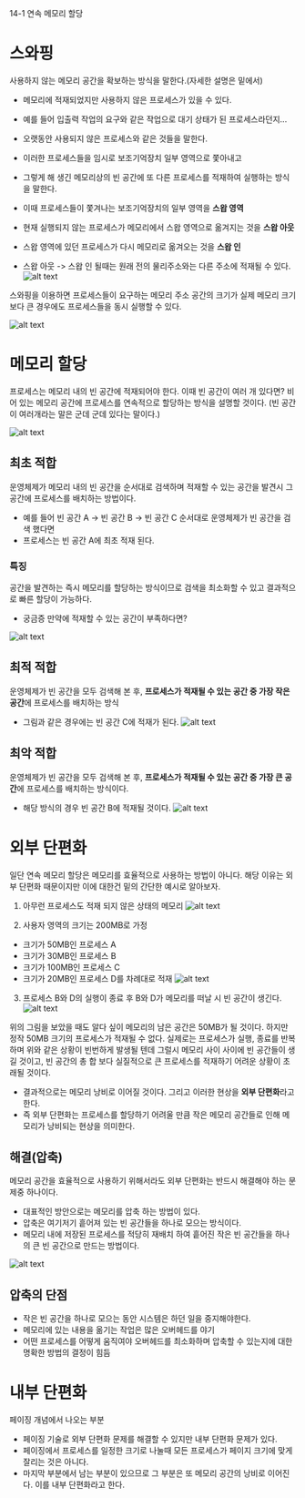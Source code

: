 14-1 연속 메모리 할당

# 스와핑
사용하지 않는 메모리 공간을 확보하는 방식을 말한다.(자세한 설명은 밑에서)

- 메모리에 적재되었지만 사용하지 않은 프로세스가 있을 수 있다.
- 예를 들어 입출력 작업의 요구와 같은 작업으로 대기 상태가 된 프로세스라던지...
- 오랫동안 사용되지 않은 프로세스와 같은 것들을 말한다.
- 이러한 프로세스들을 임시로 보조기억장치 일부 영역으로 쫓아내고
- 그렇게 해 생긴 메모리상의 빈 공간에 또 다른 프로세스를 적재하여 실행하는 방식을 말한다.

- 이때 프로세스들이 쫓겨나는 보조기억장치의 일부 영역을 **스왑 영역**
- 현재 실행되지 않는 프로세스가 메모리에서 스왑 영역으로 옮겨지는 것을 **스왑 아웃**
- 스왑 영역에 있던 프로세스가 다시 메모리로 옮겨오는 것을 **스왑 인**
- 스왑 아웃 -> 스왑 인 될때는 원래 전의 물리주소와는 다른 주소에 적재될 수 있다.
![alt text](<스크린샷 2024-04-15 030255.png>)  


스와핑을 이용하면 프로세스들이 요구하는 메모리 주소 공간의 크기가 실제 메모리 크기보다 큰 경우에도 프로세스들을 동시 실행할 수 있다.

![alt text](<스크린샷 2024-04-15 030549.png>)

# 메모리 할당
프로세스는 메모리 내의 빈 공간에 적재되어야 한다. 이때 빈 공간이 여러 개 있다면? 비어 있는 메모리 공간에 프로세스를 연속적으로 할당하는 방식을 설명할 것이다.
(빈 공간이 여러개라는 말은 군데 군데 있다는 말이다.)

![alt text](<스크린샷 2024-04-15 031325.png>)

## 최초 적합
운영체제가 메모리 내의 빈 공간을 순서대로 검색하며 적재할 수 있는 공간을 발견시 그 공간에 프로세스를 배치하는 방법이다.

- 예를 들어 빈 공간 A -> 빈 공간 B -> 빈 공간 C 순서대로 운영체제가 빈 공간을 검색 했다면
- 프로세스는 빈 공간 A에 최초 적재 된다.

### 특징
공간을 발견하는 즉시 메모리를 할당하는 방식이므로 검색을 최소화할 수 있고 결과적으로 빠른 할당이 가능하다.

- 궁금증
만약에 적재할 수 있는 공간이 부족하다면?

![alt text](<스크린샷 2024-04-15 031717.png>)

## 최적 적합
운영체제가 빈 공간을 모두 검색해 본 후, **프로세스가 적재될 수 있는 공간 중 가장 작은 공간**에 프로세스를 배치하는 방식

- 그림과 같은 경우에는 빈 공간 C에 적재가 된다.
![alt text](<스크린샷 2024-04-15 032051.png>)


## 최악 적합
운영체제가 빈 공간을 모두 검색해 본 후, **프로세스가 적재될 수 있는 공간 중 가장 큰 공간**에 프로세스를 배치하는 방식이다.

- 해당 방식의 경우 빈 공간 B에 적재될 것이다.
![alt text](<스크린샷 2024-04-15 032130.png>)


# 외부 단편화
일단 연속 메모리 할당은 메모리를 효율적으로 사용하는 방법이 아니다. 해당 이유는 외부 단편화 때문이지만 이에 대한건 밑의 간단한 예시로 알아보자.

1. 아무런 프로세스도 적재 되지 않은 상태의 메모리
![alt text](<스크린샷 2024-04-15 032939.png>)

2. 사용자 영역의 크기는 200MB로 가정
- 크기가 50MB인 프로세스 A
- 크기가 30MB인 프로세스 B
- 크기가 100MB인 프로세스 C
- 크기가 20MB인 프로세스 D를 차례대로 적재
![alt text](<스크린샷 2024-04-15 033051.png>)

3. 프로세스 B와 D의 실행이 종료 후 B와 D가 메모리를 떠날 시 빈 공간이 생긴다.
![alt text](<스크린샷 2024-04-15 033134.png>)

위의 그림을 보았을 때도 알다 싶이 메모리의 남은 공간은 50MB가 될 것이다. 하지만 정작 50MB 크기의 프로세스가 적재될 수 없다.
실제로는 프로세스가 실행, 종료를 반복하며 위와 같은 상황이 빈번하게 발생될 텐데 그럴시 메모리 사이 사이에 빈 공간들이 생길 것이고,
빈 공간의 총 합 보다 실질적으로 큰 프로세스를 적재하기 어려운 상황이 초래될 것이다. 

- 결과적으로는 메모리 낭비로 이어질 것이다. 그리고 이러한 현상을 **외부 단편화**라고 한다.
- 즉 외부 단편화는 프로세스를 할당하기 어려울 만큼 작은 메모리 공간들로 인해 메모리가 낭비되는 현상을 의미한다.

## 해결(압축)
메모리 공간을 효율적으로 사용하기 위해서라도 외부 단편화는 반드시 해결해야 하는 문제중 하나이다.

- 대표적인 방안으로는 메모리를 압축 하는 방법이 있다.
- 압축은 여기저기 흩어져 있는 빈 공간들을 하나로 모으는 방식이다.
- 메모리 내에 저장된 프로세스를 적당히 재배치 하여 흩어진 작은 빈 공간들을 하나의 큰 빈 공간으로 만드는 방법이다.

![alt text](<스크린샷 2024-04-15 033605.png>)

## 압축의 단점
- 작은 빈 공간을 하나로 모으는 동안 시스템은 하던 일을 중지해야한다.
- 메모리에 있는 내용을 옮기는 작업은 많은 오버헤드를 야기
- 어떤 프로세스를 어떻게 움직여야 오버헤드를 최소화하며 압축할 수 있는지에 대한 명확한 방법의 결정이 힘듬


# 내부 단편화
페이징 개념에서 나오는 부분

- 페이징 기술로 외부 단편화 문제를 해결할 수 있지만 내부 단편화 문제가 있다.
- 페이징에서 프로세스를 일정한 크기로 나눌때 모든 프로세스가 페이지 크기에 맞게 잘리는 것은 아니다.
- 마지막 부분에서 남는 부분이 있으므로 그 부분은 또 메모리 공간의 낭비로 이어진다. 이를 내부 단편화라고 한다.
